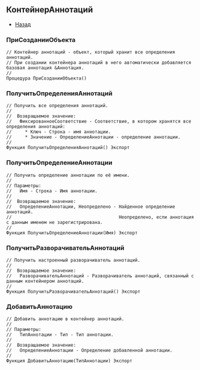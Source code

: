 ## КонтейнерАннотаций

* [Назад](./index.md)

### ПриСозданииОбъекта

```bsl
// Контейнер аннотаций - объект, который хранит все определения аннотаций.
// При создании контейнера аннотаций в него автоматически добавляется базовая аннотация &Аннотация.
//
Процедура ПриСозданииОбъекта() 
```

### ПолучитьОпределенияАннотаций

```bsl
// Получить все определения аннотаций.
//
//  Возвращаемое значение:
//   ФиксированноеСоответствие - Соответствие, в котором хранятся все определения аннотаций:
//	   * Ключ - Строка - имя аннотации.
//	   * Значение - ОпределениеАннотации - определение аннотации.
//
Функция ПолучитьОпределенияАннотаций() Экспорт
```

### ПолучитьОпределениеАннотации

```bsl
// Получить определение аннотации по её имени.
//
// Параметры:
//   Имя - Строка - Имя аннотации.
//
//  Возвращаемое значение:
//   ОпределениеАннотации, Неопределено - Найденное определение аннотаций. 
//                                        Неопределено, если аннотация с данным именем не зарегистрирована.
//
Функция ПолучитьОпределениеАннотации(Имя) Экспорт
```

### ПолучитьРазворачивательАннотаций

```bsl
// Получить настроенный разворачиватель аннотаций.
//
//  Возвращаемое значение:
//   РазворачивательАннотаций - Разворачиватель аннотаций, связанный с данным контейнером аннотаций.
//
Функция ПолучитьРазворачивательАннотаций() Экспорт
```

### ДобавитьАннотацию

```bsl
// Добавить аннотацию в контейнер аннотаций.
//
// Параметры:
//   ТипАннотации - Тип - Тип аннотации.
//
//  Возвращаемое значение:
//   ОпределениеАннотации - Определение добавленной аннотации.
//
Функция ДобавитьАннотацию(ТипАннотации) Экспорт
```

